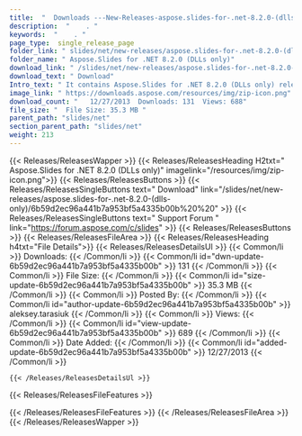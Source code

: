 ```yaml
---
title:  "  Downloads ---New-Releases-aspose.slides-for-.net-8.2.0-(dlls-only) . " 
description:  "    . " 
keywords:  "    . " 
page_type:  single_release_page
folder_link: " slides/net/new-releases/aspose.slides-for-.net-8.2.0-(dlls-only)/"
folder_name: " Aspose.Slides for .NET 8.2.0 (DLLs only)"
download_link: " /slides/net/new-releases/aspose.slides-for-.net-8.2.0-(dlls-only)/6b59d2ec96a441b7a953bf5a4335b00b"
download_text: " Download"
Intro_text: " It contains Aspose.Slides for .NET 8.2.0 (DLLs only) release."
image_link: " https://downloads.aspose.com/resources/img/zip-icon.png"
download_count: "   12/27/2013  Downloads: 131  Views: 688"
file_size: "  File Size: 35.3 MB "
parent_path: "slides/net"
section_parent_path: "slides/net"
weight: 213 
---
```


{{< Releases/ReleasesWapper >}}
  {{< Releases/ReleasesHeading H2txt=" Aspose.Slides for .NET 8.2.0 (DLLs only)" imagelink="/resources/img/zip-icon.png">}}
  {{< Releases/ReleasesButtons >}}
    {{< Releases/ReleasesSingleButtons text=" Download" link="/slides/net/new-releases/aspose.slides-for-.net-8.2.0-(dlls-only)/6b59d2ec96a441b7a953bf5a4335b00b%20%20" >}}
    {{< Releases/ReleasesSingleButtons text=" Support Forum " link="https://forum.aspose.com/c/slides" >}}
  {{< Releases/ReleasesButtons >}}
  {{< Releases/ReleasesFileArea >}}
    {{< Releases/ReleasesHeading h4txt="File Details">}}
    {{< Releases/ReleasesDetailsUl >}}
            {{< Common/li  >}} Downloads: {{< /Common/li >}} 
      {{< Common/li id="dwn-update-6b59d2ec96a441b7a953bf5a4335b00b" >}} 131 {{< /Common/li >}} 
      {{< Common/li  >}} File Size: {{< /Common/li >}} 
      {{< Common/li id="size-update-6b59d2ec96a441b7a953bf5a4335b00b" >}} 35.3 MB {{< /Common/li >}} 
      {{< Common/li  >}} Posted By: {{< /Common/li >}} 
      {{< Common/li id="author-update-6b59d2ec96a441b7a953bf5a4335b00b" >}} aleksey.tarasiuk {{< /Common/li >}} 
      {{< Common/li  >}} Views: {{< /Common/li >}} 
      {{< Common/li id="view-update-6b59d2ec96a441b7a953bf5a4335b00b" >}} 689 {{< /Common/li >}} 
      {{< Common/li  >}} Date Added: {{< /Common/li >}} 
      {{< Common/li id="added-update-6b59d2ec96a441b7a953bf5a4335b00b" >}} 12/27/2013 {{< /Common/li >}} 

    {{< /Releases/ReleasesDetailsUl >}}

  {{< Releases/ReleasesFileFeatures >}}
      
  {{< /Releases/ReleasesFileFeatures >}}
 {{< /Releases/ReleasesFileArea >}}
{{< /Releases/ReleasesWapper >}}


